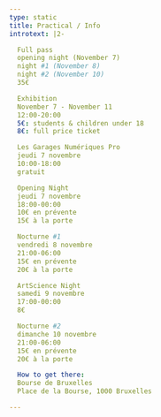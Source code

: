```yaml
---
type: static
title: Practical / Info
introtext: |2-

  Full pass
  opening night (November 7)
  night #1 (November 8)
  night #2 (November 10)
  35€

  Exhibition
  November 7 - November 11
  12:00-20:00
  5€: students & children under 18
  8€: full price ticket

  Les Garages Numériques Pro
  jeudi 7 novembre
  10:00-18:00
  gratuit

  Opening Night
  jeudi 7 novembre
  18:00-00:00
  10€ en prévente
  15€ à la porte

  Nocturne #1
  vendredi 8 novembre
  21:00-06:00
  15€ en prévente
  20€ à la porte

  ArtScience Night
  samedi 9 novembre
  17:00-00:00
  8€

  Nocturne #2
  dimanche 10 novembre
  21:00-06:00
  15€ en prévente
  20€ à la porte

  How to get there:
  Bourse de Bruxelles
  Place de la Bourse, 1000 Bruxelles

---
```

